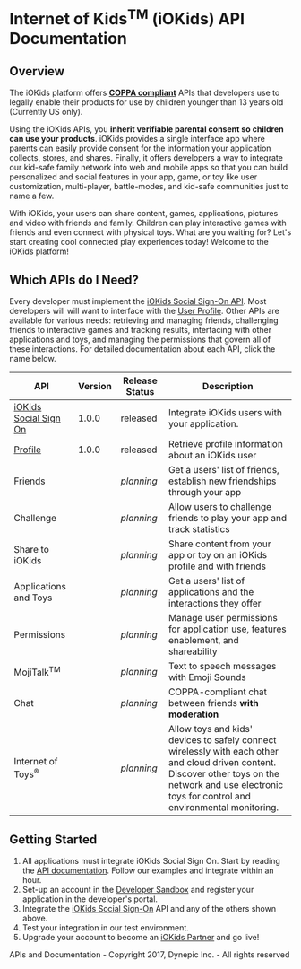 # Internet of Kids<sup>TM</sup> (iOKids) API Documentation

## Overview
The iOKids platform offers **[COPPA compliant](https://www.ftc.gov/enforcement/rules/rulemaking-regulatory-reform-proceedings/childrens-online-privacy-protection-rule)** 
APIs that developers use to legally enable their products for use by children younger than 13 years old (Currently US only). 

Using the iOKids APIs, you **inherit verifiable parental consent so children can use your products**. iOKids provides a single 
interface app where parents can easily provide consent for the information your application collects, stores, and shares. 
Finally, it offers developers a way to integrate our kid-safe family network into web and mobile apps so that you can 
build personalized and social features in your app, game, or toy like user customization, multi-player, battle-modes, and 
kid-safe communities just to name a few. 

With iOKids, your users can share content, games, applications, pictures and video with friends and family. Children can 
play interactive games with friends and even connect with physical toys. What are you waiting for? Let's start creating
cool connected play experiences today! Welcome to the iOKids platform!

## Which APIs do I Need?
Every developer must implement the [iOKids Social Sign-On API](/iOKids-SSO.md). Most developers will will want to interface
with the [User Profile](/Profile.md). Other APIs are available for various needs: retrieving and managing friends, 
challenging friends to interactive games and tracking results, interfacing with other applications and toys, and managing
the permissions that govern all of these interactions. For detailed documentation about each API, click the name below. 

| API | Version | Release Status | Description |
| --- | ------- | ------ | ----------- |
| [iOKids <br />Social Sign On](/iOKids-SSO.md) | 1.0.0 | released | Integrate iOKids users with your application. |
| [Profile](/Profile.md) | 1.0.0 | released | Retrieve profile information about an iOKids user |
| Friends |  | *planning* | Get a users' list of friends, establish new friendships through your app |
| Challenge |  | *planning* | Allow users to challenge friends to play your app and track statistics |
| Share to iOKids |  | *planning* | Share content from your app or toy on an iOKids profile and with friends |
| Applications and Toys |  | *planning* | Get a users' list of applications and the interactions they offer |
| Permissions |  | *planning* | Manage user permissions for application use, features enablement, and shareability |
| MojiTalk<sup>TM</sup> |  | *planning* | Text to speech messages with Emoji Sounds |
| Chat |   | *planning* | COPPA-compliant chat between friends **with moderation** |
| Internet of Toys<sup>&reg;</sup> |  | *planning* | Allow toys and kids' devices to safely connect wirelessly with each other and cloud driven content. Discover other toys on the network and use electronic toys for control and environmental monitoring. |

## Getting Started
1. All applications must integrate iOKids Social Sign On. Start by reading the [API documentation](/iOKids-SSO.md). Follow 
our examples and integrate within an hour.
2. Set-up an account in the [Developer Sandbox](https://sandbox.iokids.net/developer) and register your application in 
the developer's portal.  
3. Integrate the [iOKids Social Sign-On](/iOKids-SSO.md) API and any of the others shown above.
4. Test your integration in our test environment.
5. Upgrade your account to become an [iOKids Partner](https://iokids.net/partners) and go live!


APIs and Documentation - Copyright 2017, Dynepic Inc. - All rights reserved